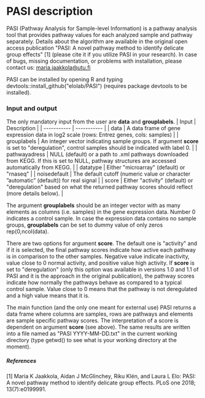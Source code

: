 # PASI description

PASI (Pathway Analysis for Sample-level Information) is a pathway analysis tool that provides pathway values for each analyzed sample and pathway separately. Details about the algorithm are available in the original open access publication "PASI: A novel pathway method to identify delicate group effects" [1] (please cite it if you utilize PASI in your research). In case of bugs, missing documentation, or problems with installation, please contact us: maria.jaakkola@utu.fi

PASI can be installed by opening R and typing devtools::install_github("elolab/PASI") (requires package devtools to be installed).

### Input and output

The only mandatory input from the user are **data** and **grouplabels**.
| Input | Description |
| ----------- | ----------- |
| data | A data frame of gene expression data in log2 scale (rows: Entrez genes, cols: samples) |
| grouplabels | An integer vector indicating sample groups. If argument **score** is set to "deregulation", control samples should be indicated with label 0. |
| pathwayadress | NULL (default) or a path to .xml pathways downloaded from KEGG. If this is set to NULL, pathway structures are accessed automatically from KEGG. |
| datatype | Either "microarray" (default) or "rnaseq" |
| noisedefault | The default cutoff (numeric value or character ”automatic” (default)) for real signal |
| score | Either "activity" (default) or "deregulation" based on what the returned pathway scores should reflect (more details below). |

The argument **grouplabels** should be an integer vector with as many elements as columns (i.e. samples) in the gene expression data. Number 0 indicates a control sample. In case the expression data contains no sample groups, **grouplabels** can be set to dummy value of only zeros rep(0,ncol(data).

There are two options for argument **score**. The default one is "activity" and if it is selected, the final pathway scores indicate how active each pathway is in comparison to the other samples. Negative value indicate inactivity, value close to 0 normal activity, and positive value high activity. If **score** is set to "deregulation" (only this option was available in versions 1.0 and 1.1 of PASI and it is the approach in the original publication), the pathway scores indicate how normally the pathways behave as compared to a typical control sample. Value close to 0 means that the pathway is not deregulated and a high value means that it is.

The main function (and the only one meant for external use) PASI returns a data frame where columns are samples, rows are pathways and elements are sample specific pathway scores. The interpretation of a score is dependent on argument **score** (see above). The same results are written into a file named as "PASI YYYY-MM-DD.txt" in the current working directory (type getwd() to see what is your working directory at the moment).


##### References

[1] Maria K Jaakkola, Aidan J McGlinchey, Riku Klén, and Laura L Elo:
PASI: A novel pathway method to identify delicate group effects.
PLoS one 2018; 13(7):e0199991.
